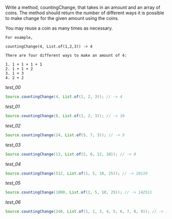 Write a method, countingChange, that takes in an amount and an array of coins. The method should return the number of different ways it is possible to make change for the given amount using the coins.

You may reuse a coin as many times as necessary.

```
For example,

countingChange(4, List.of(1,2,3)) -> 4

There are four different ways to make an amount of 4:

1. 1 + 1 + 1 + 1
2. 1 + 1 + 2
3. 1 + 3
4. 2 + 2

```

_test_00_

```java
Source.countingChange(4, List.of(1, 2, 3)); // -> 4
```

_test_01_

```java
Source.countingChange(8, List.of(1, 2, 3)); // -> 10
```

_test_02_

```java
Source.countingChange(24, List.of(5, 7, 3)); // -> 5
```

_test_03_

```java
Source.countingChange(13, List.of(2, 6, 12, 10)); // -> 0
```

_test_04_

```java
Source.countingChange(512, List.of(1, 5, 10, 25)); // -> 20119
```

_test_05_

```java
Source.countingChange(1000, List.of(1, 5, 10, 25)); // -> 142511
```

_test_06_

```java
Source.countingChange(240, List.of(1, 2, 3, 4, 5, 6, 7, 8, 9)); // -> 1525987916
```
